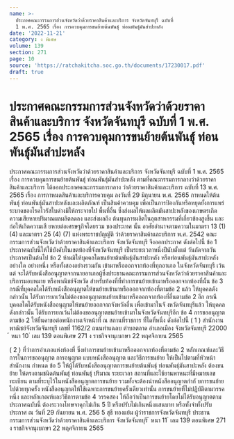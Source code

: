 ```yaml
---
name: >-
  ประกาศคณะกรรมการส่วนจังหวัดว่าด้วยราคาสินค้าและบริการ จังหวัดจันทบุรี ฉบับที่
  1 พ.ศ. 2565 เรื่อง การควบคุมการขนย้ายต้นพันธุ์ ท่อนพันธุ์มันสำปะหลัง
date: '2022-11-21'
category: ง พิเศษ
volume: 139
section: 271
page: 10
source: 'https://ratchakitcha.soc.go.th/documents/17230017.pdf'
draft: true
---
```


# ประกาศคณะกรรมการส่วนจังหวัดว่าด้วยราคาสินค้าและบริการ จังหวัดจันทบุรี ฉบับที่ 1 พ.ศ. 2565 เรื่อง การควบคุมการขนย้ายต้นพันธุ์ ท่อนพันธุ์มันสำปะหลัง

ประกาศคณะกรรมการส่วนจังหวัดว่าด้วยราคาสินค้าและบริการ จังหวัดจันทบุรี ฉบับที่ 1 พ.ศ. 2565 เรื่อง การควบคุมการขนย้ายต้นพันธุ์ ท่อนพันธุ์มันสำปะหลัง ตามที่คณะกรรมการกลางว่าด้วยราคาสินค้าและบริการ ได้ออกประกาศคณะกรรมการกลาง ว่าด้วยราคาสินค้าและบริการ ฉบับที่ 13 พ.ศ. 2565 เรื่อง การกาหนดสินค้าและบริการควบคุม ลงวันที่ 29 มิถุนายน พ.ศ. 2565 กาหนดให้ต้นพันธุ์ ท่อนพันธุ์มันสาปะหลังและผลิตภัณฑ์ เป็นสินค้าควบคุม เพื่อเป็นการป้องกันหรือหยุดยั้งการแพร่ระบาดของโรคไวรัสใบด่างมิให้กระจายไป พื้นที่อื่น ซึ่งส่งผลให้ผลผลิตมันสาปะหลังของเกษตรเกิดความเสียหายปริมาณผลผลิตลดลง และส่งผลถึง ต้นทุนการผลิตในอุตสาหกรรมที่เกี่ยวข้องสูงขึ้น และก่อให้เกิดความเสี ยหายต่อเศรษฐกิจโดยรวม ของประเทศ นั้น อาศัยอำนาจตามความในมาตรา 13 (1) (4) และมาตรา 25 (4) (7) แห่งพระราชบัญญัติ ว่าด้วยราคาสินค้าและบริการ พ.ศ. 2542 คณะกรรมการส่วนจังหวัดว่าด้วยราคาสินค้าและบริการ จังหวัดจันทบุรี จึงออกประกาศ ดังต่อไปนี้ ข้อ 1 ประกาศฉบับนี้ให้ใช้บังคับในเขตท้องที่จังหวัดจันทบุรี เป็นระยะเวลาหนึ่งปีนับตั้งแต่ วันถัดจากวันประกาศเป็นต้นไป ข้อ 2 ห้ามมิให้บุคคลใดขนย้ายต้นพันธุ์มันสาปะหลัง หรือท่อนพันธุ์มันสาปะหลัง อย่างใด อย่างหนึ่ง หรือทั้งสองอย่างรวมกัน เข้ามาหรือออกจากท้องที่ทุกอาเภอ ในจังหวัดจันทบุรี เว้นแต่ จะได้รับหนังสืออนุญาตจากนายอาเภอผู้ซึ่งประธานคณะกรรมการส่วนจังหวัดว่าด้วยราคาสินค้าและ บริการมอบหมาย หรือพาณิชย์จังหวัด สำหรับท้องที่ที่ทำการขนย้ายเข้ามาหรือออกจากท้องที่นั้น ข้อ 3 กรณีที่บุคคลใดได้รับหนังสืออนุญาตให้ขนย้ายเข้ามาหรือออกจากท้องที่ตามข้อ 2 แล้ว ให้บุคคลดังกล่าวนั้น ได้รับการยกเว้นไม่ต้องขออนุญาตขนย้ายเข้ามาหรือออกจากท้องที่อื่นตามข้อ 2 อีก กรณีบุคคลใดได้รับหนังสืออนุญาตให้ขนย้ายออกจากจังหวัดอื่น เพื่อเข้ามาในจั งหวัดจันทบุรีแล้ว ให้บุคคลดังกล่าวนั้น ได้รับการยกเว้นไม่ต้องขออนุญาตขนย้ายเข้ามาในจังหวัดจันทบุรีอีก ข้อ 4 การขออนุญาตตามข้อ 2 ให้ยื่นคาขอต่อพนักงานเจ้าหน้าที่ ณ สถานที่ราชการ ที่ใดที่หนึ่ง ดังต่อไปนี้ ( 1 ) สำนักงานพาณิชย์จังหวัดจันทบุรี เลขที่ 1162/2 ถนนท่าแฉลบ ตำบลตลาด อำเภอเมือง จังหวัดจันทบุรี 22000 ้ หนา 10 ่ เลม 139 ตอนพิเศษ 271 ง ราชกิจจานุเบกษา 22 พฤศจิกายน 2565

( 2 ) ที่ว่าการอำเภอแห่งท้องที่ ซึ่งทำการขนย้ายเข้ามาหรือออกจากท้องที่ตามข้อ 2 หลักเกณฑ์และวิธีการในการขออนุญาต การอนุญาต แบบหนังสืออนุญาต และวิธีการขนย้าย ให้เป็นไปตามที่หัวหน้าสำนักงาน กำหนด ข้อ 5 ให้ผู้ได้รับหนังสืออนุญาตการขนย้ายต้นพันธุ์ ท่อนพันธุ์มันสาปะหลัง ต้องขนย้าย ให้ตรงตามชนิดต้นพันธุ์ ท่อนพันธุ์ ปริมาณ ระยะเวลา สถานที่และใช้ยานพาหนะที่มีหมายเลขทะเบียน ตามที่ระบุไว้ในหนังสืออนุญาตการขนย้าย รวมทั้งจะต้องนำหนังสืออนุญาตกำกั บการขนย้ายไปด้วยทุกครั้ง หนังสืออนุญาตให้ใช้เฉพาะการขนย้ายครั้งเดียวเท่านั้น การขนย้ายที่ไม่ปฏิบัติตามวรรคหนึ่ง และหลักเกณฑ์และวิธีการตามข้อ 4 วรรคสอง ให้ถือว่าเป็นการขนย้ายโดยไม่ได้รับอนุญาตตามประกาศฉบับนี้ ต้องระวางโทษจาคุกไม่เกิน 5 ปี หรือปรับไม่เกินหนึ่งแสนบาท หรือทั้งจำทั้งปรับ ประกาศ ณ วันที่ 29 กันยายน พ.ศ. 256 5 สุธี ทองแย้ม ผู้ว่าราชการจังหวัดจันทบุรี ประธานกรรมการส่วนจังหวัดว่าด้วยราคาสินค้าและบริการ จังหวัดจันทบุรี ้ หนา 11 ่ เลม 139 ตอนพิเศษ 271 ง ราชกิจจานุเบกษา 22 พฤศจิกายน 2565
